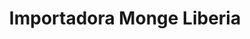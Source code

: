 ---
title: "Importadora Monge Liberia"
url: /liberia/importadora-monge-liberia/
shop: Haushaltsgeräte
---